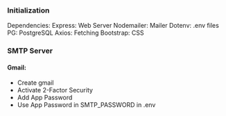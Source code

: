 ### Initialization
Dependencies:
Express: Web Server
Nodemailer: Mailer
Dotenv: .env files
PG: PostgreSQL
Axios: Fetching
Bootstrap: CSS

### SMTP Server
#### Gmail:
- Create gmail
- Activate 2-Factor Security
- Add App Password
- Use App Password in SMTP_PASSWORD in .env